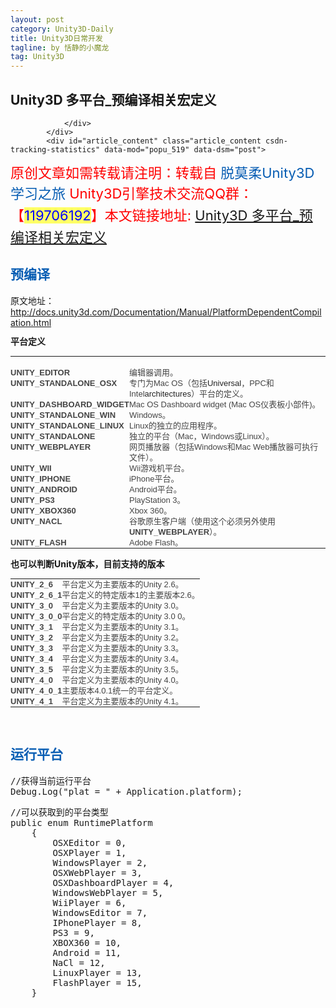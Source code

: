 ```yaml
---
layout: post
category: Unity3D-Daily
title: Unity3D日常开发
tagline: by 恬静的小魔龙
tag: Unity3D
---
```



<!DOCTYPE html>
<html>
<head>
</head>
<body>
<script id="toolbar-tpl-scriptId" prod="download" skin="black" src="http://c.csdnimg.cn/public/common/toolbar/js/content_toolbar.js?v=5.00.37" type="text/javascript" domain="http://blog.csdn.net"></script>

<div class="container clearfix">
    <main>
        <article>
            <h1 class="csdn_top">Unity3D 多平台_预编译相关宏定义</h1>
            <div class="article_bar clearfix">
                <div class="artical_tag">
                    
                </div>
            </div>
            <div id="article_content" class="article_content csdn-tracking-statistics" data-mod="popu_519" data-dsm="post">
                
<p><span style="font-size:22px; margin:0px; padding:0px; line-height:1.5; color:red">原创文章如需转载请注明：转载自&nbsp;<a href="http://blog.csdn.net/asd237241291" style="color:rgb(7,93,179); text-decoration:initial; margin:0px; padding:0px">脱莫柔Unity3D学习之旅</a></span><span style="font-size:22px; margin:0px; padding:0px; line-height:1.5; color:rgb(255,0,0)">&nbsp;Unity3D引擎技术交流QQ群：【<span style="margin:0px; padding:0px; line-height:1.5; color:rgb(0,0,255); background-color:rgb(255,255,102)">119706192</span>】</span><span style="font-size:22px; margin:0px; padding:0px; line-height:1.5; color:red">本文链接地址:&nbsp;</span><span style="color:rgb(7,93,179)"><span style="font-size:22px"><a href="http://blog.csdn.net/asd237241291/article/details/8706554">Unity3D
 多平台_预编译相关宏定义</a></span></span></p>
<h2><span style="color:#075db3">预编译</span></h2>
<p>原文地址：<a href="http://docs.unity3d.com/Documentation/Manual/PlatformDependentCompilation.html" target="_blank">http://docs.unity3d.com/Documentation/Manual/PlatformDependentCompilation.html</a></p>
<p></p>
<h2 style="font-size:14px; margin:1em 0px 0px; font-family:Helvetica,Arial,sans-serif; line-height:17px">
平台定义</h2>
<p></p>
<div>
<table width="100%" style="border:0px; border-collapse:collapse; font-size:13px; color:rgb(68,68,68); font-family:Helvetica,Arial,sans-serif; line-height:17px">
<tbody>
<tr class="tableheader" style="visibility:hidden">
<td class="prop" style="font-family:Helvetica,Arial,sans-serif; vertical-align:top; padding:0px; width:188px; visibility:hidden; height:1px">
&nbsp;</td>
<td class="function" style="font-family:Helvetica,Arial,sans-serif; vertical-align:top; padding:0px; width:752px; visibility:hidden; height:1px">
&nbsp;</td>
</tr>
<tr>
<td align="left" style="font-family:Helvetica,Arial,sans-serif; vertical-align:top; padding:0px">
<span class="doc-prop" style="font-weight:bold">UNITY_EDITOR</span></td>
<td style="font-family:Helvetica,Arial,sans-serif; vertical-align:top; padding:0px">
编辑器调用。</td>
</tr>
<tr>
<td align="left" style="font-family:Helvetica,Arial,sans-serif; vertical-align:top; padding:0px">
<span class="doc-prop" style="font-weight:bold">UNITY_STANDALONE_OSX</span></td>
<td style="font-family:Helvetica,Arial,sans-serif; vertical-align:top; padding:0px">
专门为Mac OS（包括<span style="color:rgb(34,34,34); font-family:arial; font-size:13px; text-align:justify">Universal</span>，PPC和Intel<span style="color:rgb(34,34,34); font-family:arial; font-size:13px; text-align:justify">architectures</span>）平台的定义。</td>
</tr>
<tr>
<td align="left" style="font-family:Helvetica,Arial,sans-serif; vertical-align:top; padding:0px">
<span class="doc-prop" style="font-weight:bold">UNITY_DASHBOARD_WIDGET</span></td>
<td style="font-family:Helvetica,Arial,sans-serif; vertical-align:top; padding:0px">
<span style="color:rgb(68,68,68); font-family:Helvetica,Arial,sans-serif; line-height:17px">Mac OS&nbsp;</span>Dashboard widget (<span style="color:rgb(68,68,68); font-family:Helvetica,Arial,sans-serif; line-height:17px">Mac OS仪表板小部件)</span>。</td>
</tr>
<tr>
<td align="left" style="font-family:Helvetica,Arial,sans-serif; vertical-align:top; padding:0px">
<span class="doc-prop" style="font-weight:bold">UNITY_STANDALONE_WIN</span></td>
<td style="font-family:Helvetica,Arial,sans-serif; vertical-align:top; padding:0px">
Windows。</td>
</tr>
<tr>
<td align="left" style="font-family:Helvetica,Arial,sans-serif; vertical-align:top; padding:0px">
<span class="doc-prop" style="font-weight:bold">UNITY_STANDALONE_LINUX</span></td>
<td align="left" style="font-family:Helvetica,Arial,sans-serif; vertical-align:top; padding:0px">
Linux的独立的应用程序。</td>
</tr>
<tr>
<td align="left" style="font-family:Helvetica,Arial,sans-serif; vertical-align:top; padding:0px">
<span class="doc-prop" style="font-weight:bold">UNITY_STANDALONE</span></td>
<td align="left" style="font-family:Helvetica,Arial,sans-serif; vertical-align:top; padding:0px">
独立的平台（Mac，Windows或Linux）。</td>
</tr>
<tr>
<td align="left" style="font-family:Helvetica,Arial,sans-serif; vertical-align:top; padding:0px">
<span class="doc-prop" style="font-weight:bold">UNITY_WEBPLAYER</span></td>
<td style="font-family:Helvetica,Arial,sans-serif; vertical-align:top; padding:0px">
网页播放器（包括Windows和Mac Web播放器可执行文件）。</td>
</tr>
<tr>
<td align="left" style="font-family:Helvetica,Arial,sans-serif; vertical-align:top; padding:0px">
<span class="doc-prop" style="font-weight:bold">UNITY_WII</span></td>
<td style="font-family:Helvetica,Arial,sans-serif; vertical-align:top; padding:0px">
Wii游戏机平台。</td>
</tr>
<tr>
<td align="left" style="font-family:Helvetica,Arial,sans-serif; vertical-align:top; padding:0px">
<span class="doc-prop" style="font-weight:bold">UNITY_IPHONE</span></td>
<td style="font-family:Helvetica,Arial,sans-serif; vertical-align:top; padding:0px">
iPhone平台。</td>
</tr>
<tr>
<td align="left" style="font-family:Helvetica,Arial,sans-serif; vertical-align:top; padding:0px">
<span class="doc-prop" style="font-weight:bold">UNITY_ANDROID</span></td>
<td style="font-family:Helvetica,Arial,sans-serif; vertical-align:top; padding:0px">
Android平台。</td>
</tr>
<tr>
<td align="left" style="font-family:Helvetica,Arial,sans-serif; vertical-align:top; padding:0px">
<span class="doc-prop" style="font-weight:bold">UNITY_PS3</span></td>
<td style="font-family:Helvetica,Arial,sans-serif; vertical-align:top; padding:0px">
PlayStation 3。</td>
</tr>
<tr>
<td align="left" style="font-family:Helvetica,Arial,sans-serif; vertical-align:top; padding:0px">
<span class="doc-prop" style="font-weight:bold">UNITY_XBOX360</span></td>
<td style="font-family:Helvetica,Arial,sans-serif; vertical-align:top; padding:0px">
Xbox 360。</td>
</tr>
<tr>
<td align="left" style="font-family:Helvetica,Arial,sans-serif; vertical-align:top; padding:0px">
<span class="doc-prop" style="font-weight:bold">UNITY_NACL</span></td>
<td style="font-family:Helvetica,Arial,sans-serif; vertical-align:top; padding:0px">
谷歌原生客户端（使用这个必须另外使用<span class="doc-prop" style="font-weight:bold">UNITY_WEBPLAYER</span>）。</td>
</tr>
<tr>
<td align="left" style="font-family:Helvetica,Arial,sans-serif; vertical-align:top; padding:0px">
<span class="doc-prop" style="font-weight:bold">UNITY_FLASH</span></td>
<td align="left" style="font-family:Helvetica,Arial,sans-serif; vertical-align:top; padding:0px">
Adobe Flash。</td>
</tr>
</tbody>
</table>
</div>
<div>
<p><strong><span style="font-size:14px">也可以判断Unity版本，目前支持的版本</span></strong></p>
<p><strong><span style="font-size:14px"></span></strong>
<table width="100%" style="border:0px; border-collapse:collapse; font-size:13px; color:rgb(68,68,68); font-family:Helvetica,Arial,sans-serif; line-height:17px">
<tbody>
<tr>
<td align="left" style="font-family:Helvetica,Arial,sans-serif; vertical-align:top; padding:0px">
<span class="doc-prop" style="font-weight:bold">UNITY_2_6</span></td>
<td style="font-family:Helvetica,Arial,sans-serif; vertical-align:top; padding:0px">
平台定义为主要版本的Unity 2.6。</td>
</tr>
<tr>
<td align="left" style="font-family:Helvetica,Arial,sans-serif; vertical-align:top; padding:0px">
<span class="doc-prop" style="font-weight:bold">UNITY_2_6_1</span></td>
<td style="font-family:Helvetica,Arial,sans-serif; vertical-align:top; padding:0px">
平台定义的特定版本1的主要版本2.6。</td>
</tr>
<tr>
<td align="left" style="font-family:Helvetica,Arial,sans-serif; vertical-align:top; padding:0px">
<span class="doc-prop" style="font-weight:bold">UNITY_3_0</span></td>
<td style="font-family:Helvetica,Arial,sans-serif; vertical-align:top; padding:0px">
平台定义为主要版本的Unity 3.0。</td>
</tr>
<tr>
<td align="left" style="font-family:Helvetica,Arial,sans-serif; vertical-align:top; padding:0px">
<span class="doc-prop" style="font-weight:bold">UNITY_3_0_0</span></td>
<td style="font-family:Helvetica,Arial,sans-serif; vertical-align:top; padding:0px">
平台定义的特定版本的Unity 3.0 0。</td>
</tr>
<tr>
<td align="left" style="font-family:Helvetica,Arial,sans-serif; vertical-align:top; padding:0px">
<span class="doc-prop" style="font-weight:bold">UNITY_3_1</span></td>
<td style="font-family:Helvetica,Arial,sans-serif; vertical-align:top; padding:0px">
平台定义为主要版本的Unity 3.1。</td>
</tr>
<tr>
<td align="left" style="font-family:Helvetica,Arial,sans-serif; vertical-align:top; padding:0px">
<span class="doc-prop" style="font-weight:bold">UNITY_3_2</span></td>
<td style="font-family:Helvetica,Arial,sans-serif; vertical-align:top; padding:0px">
平台定义为主要版本的Unity 3.2。</td>
</tr>
<tr>
<td align="left" style="font-family:Helvetica,Arial,sans-serif; vertical-align:top; padding:0px">
<span class="doc-prop" style="font-weight:bold">UNITY_3_3</span></td>
<td style="font-family:Helvetica,Arial,sans-serif; vertical-align:top; padding:0px">
平台定义为主要版本的Unity 3.3。</td>
</tr>
<tr>
<td align="left" style="font-family:Helvetica,Arial,sans-serif; vertical-align:top; padding:0px">
<span class="doc-prop" style="font-weight:bold">UNITY_3_4</span></td>
<td style="font-family:Helvetica,Arial,sans-serif; vertical-align:top; padding:0px">
平台定义为主要版本的Unity 3.4。</td>
</tr>
<tr>
<td align="left" style="font-family:Helvetica,Arial,sans-serif; vertical-align:top; padding:0px">
<span class="doc-prop" style="font-weight:bold">UNITY_3_5</span></td>
<td style="font-family:Helvetica,Arial,sans-serif; vertical-align:top; padding:0px">
平台定义为主要版本的Unity 3.5。</td>
</tr>
<tr>
<td align="left" style="font-family:Helvetica,Arial,sans-serif; vertical-align:top; padding:0px">
<span class="doc-prop" style="font-weight:bold">UNITY_4_0</span></td>
<td style="font-family:Helvetica,Arial,sans-serif; vertical-align:top; padding:0px">
平台定义为主要版本的Unity 4.0。</td>
</tr>
<tr>
<td align="left" style="font-family:Helvetica,Arial,sans-serif; vertical-align:top; padding:0px">
<span class="doc-prop" style="font-weight:bold">UNITY_4_0_1</span></td>
<td style="font-family:Helvetica,Arial,sans-serif; vertical-align:top; padding:0px">
主要版本4.0.1统一的平台定义。</td>
</tr>
<tr>
<td align="left" style="font-family:Helvetica,Arial,sans-serif; vertical-align:top; padding:0px">
<span class="doc-prop" style="font-weight:bold">UNITY_4_1</span></td>
<td style="font-family:Helvetica,Arial,sans-serif; vertical-align:top; padding:0px">
平台定义为主要版本的Unity 4.1。</td>
</tr>
</tbody>
</table>
<br>
</p>
</div>
<h2><span style="color:#075db3">运行平台</span></h2>
<div><pre name="code" class="csharp">
//获得当前运行平台
Debug.Log(&quot;plat = &quot; + Application.platform);</pre>
<pre name="code" class="csharp">
//可以获取到的平台类型
public enum RuntimePlatform
    {
        OSXEditor = 0,
        OSXPlayer = 1,
        WindowsPlayer = 2,
        OSXWebPlayer = 3,
        OSXDashboardPlayer = 4,
        WindowsWebPlayer = 5,
        WiiPlayer = 6,
        WindowsEditor = 7,
        IPhonePlayer = 8,
        PS3 = 9,
        XBOX360 = 10,
        Android = 11,
        NaCl = 12,
        LinuxPlayer = 13,
        FlashPlayer = 15,
    }</pre><br>
<br>       
</html>

